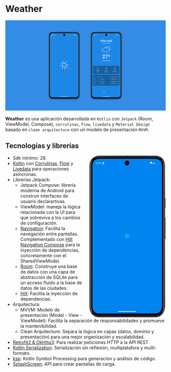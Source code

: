 # Weather

![Screenshot de la app](./app/assets/screenshots/weather_github_cover.jpg)

**Weather** es una aplicación desarrollada en `Kotlin` con `Jetpack` (Room, ViewModel, Compose), `corrutinas`, `flow`, `livedata` y `Material Design` basado en `clean arquitecture` con un modelo de presentación `MVVM`.

## Tecnologías y librerías

<p float="right">
  <img src="./app/assets/screenshots/weather_gif.gif" width="240px" align="right" style="margin-left: 20px;" />
</p>

- Sdk mínimo: 28.
- [Kotlin](https://kotlinlang.org/) con [Corrutinas](https://github.com/Kotlin/kotlinx.coroutines), [Flow](https://kotlinlang.org/api/kotlinx.coroutines/kotlinx-coroutines-core/kotlinx.coroutines.flow/) y [Livedata](https://developer.android.com/topic/libraries/architecture/livedata?hl=es-419#create_livedata_objects) para operaciones asíncronas.
- Librerías Jetpack:
    - Jetpack Compose: librería moderna de Android para construir interfaces de usuario declarartivas.
    - ViewModel: maneja la lógica relacionada con la UI para que sobreviva a los cambios de configuración.
    - [Navigation](https://developer.android.com/develop/ui/compose/navigation?hl=es-419): Facilita la navegación entre pantallas. Complementado con [Hilt Navigation Compose](https://developer.android.com/develop/ui/compose/libraries?hl=es-419#hilt) para la inyección de dependencias, concretamente con el SharedViewModel.
    - [Room](https://developer.android.com/jetpack/androidx/releases/room?hl=es-419): Construye una base de datos con una capa de abstracción de SQLite para un acceso fluido a la base de datos de las ciudades.
    - [Hilt](https://dagger.dev/hilt/): Facilita la inyección de dependencias.
- Arquitectura:
  - MVVM: Modelo de presentación (Model - View - ViewModel): Facilita la separación de responsabilidades y promueve la mantenibilidad.
  - Clean Arquitecture: Separa la lógica en capas (datos, dominio y presentación) para una mejor organización y escalabilidad.
- [Retrofit2 & OkHttp3](https://github.com/square/retrofit): Para realizar peticiones HTTP a la API REST.
- [Kotlin Serialization](https://github.com/Kotlin/kotlinx.serialization): Serialización sin reflexión, multiplatafora y multi-formato.
- [ksp](https://github.com/google/ksp): Kotlin Symbol Processing para generación y análisis de código.
- [SplashScreen](https://developer.android.com/develop/ui/views/launch/splash-screen?hl=es-419#getting-started): API para crear pantallas de carga.
